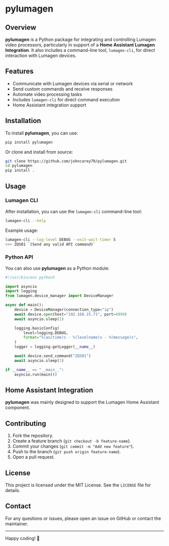 # pylumagen

## Overview
**pylumagen** is a Python package for integrating and controlling Lumagen video processors, particularly in support of a **Home Assistant Lumagen Integration**. It also includes a command-line tool, `lumagen-cli`, for direct interaction with Lumagen devices.

## Features
- Communicate with Lumagen devices via serial or network
- Send custom commands and receive responses
- Automate video processing tasks
- Includes `lumagen-cli` for direct command execution
- Home Assistant integration support

## Installation
To install **pylumagen**, you can use:

```sh
pip install pylumagen
```

Or clone and install from source:

```sh
git clone https://github.com/johncarey70/pylumagen.git
cd pylumagen
pip install .
```

## Usage
### Lumagen CLI
After installation, you can use the `lumagen-cli` command-line tool:

```sh
lumagen-cli --help
```

Example usage:
```sh
lumagen-cli --log-level DEBUG --exit-wait-timer 5
>>> ZQS01 `(Send any valid API command)`
```

### Python API
You can also use **pylumagen** as a Python module:

```python
#!/usr/bin/env python3

import asyncio
import logging
from lumagen.device_manager import DeviceManager

async def main():
    device = DeviceManager(connection_type="ip")
    await device.open(host="192.168.15.71", port=4999)
    await asyncio.sleep(1)

    logging.basicConfig(
        level=logging.DEBUG,
        format="%(asctime)s - %(levelname)s - %(message)s",
    )
    logger = logging.getLogger(__name__)

    await device.send_command("ZQS01")
    await asyncio.sleep(1)

if __name__ == "__main__":
    asyncio.run(main())
```

## Home Assistant Integration
**pylumagen** was mainly designed to support the Lumagen Home Assistant component.

## Contributing
1. Fork the repository.
2. Create a feature branch (`git checkout -b feature-name`).
3. Commit your changes (`git commit -m "Add new feature"`).
4. Push to the branch (`git push origin feature-name`).
5. Open a pull request.

## License
This project is licensed under the MIT License. See the `LICENSE` file for details.

## Contact
For any questions or issues, please open an issue on GitHub or contact the maintainer.

---
Happy coding! 🚀

